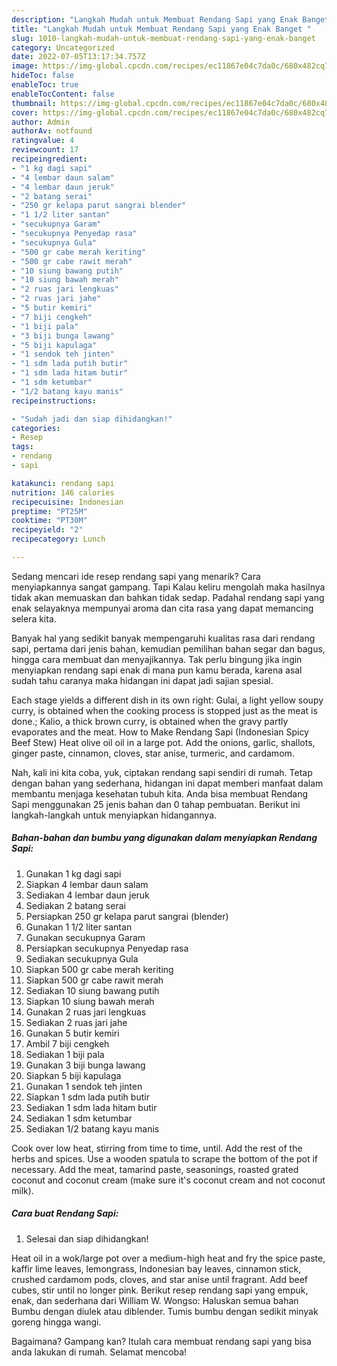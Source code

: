 ```yaml
---
description: "Langkah Mudah untuk Membuat Rendang Sapi yang Enak Banget "
title: "Langkah Mudah untuk Membuat Rendang Sapi yang Enak Banget "
slug: 1010-langkah-mudah-untuk-membuat-rendang-sapi-yang-enak-banget
category: Uncategorized
date: 2022-07-05T13:17:34.757Z
image: https://img-global.cpcdn.com/recipes/ec11867e04c7da0c/680x482cq70/rendang-sapi-foto-resep-utama.jpg
hideToc: false
enableToc: true
enableTocContent: false
thumbnail: https://img-global.cpcdn.com/recipes/ec11867e04c7da0c/680x482cq70/rendang-sapi-foto-resep-utama.jpg
cover: https://img-global.cpcdn.com/recipes/ec11867e04c7da0c/680x482cq70/rendang-sapi-foto-resep-utama.jpg
author: Admin
authorAv: notfound
ratingvalue: 4
reviewcount: 17
recipeingredient:
- "1 kg dagi sapi"
- "4 lembar daun salam"
- "4 lembar daun jeruk"
- "2 batang serai"
- "250 gr kelapa parut sangrai blender"
- "1 1/2 liter santan"
- "secukupnya Garam"
- "secukupnya Penyedap rasa"
- "secukupnya Gula"
- "500 gr cabe merah keriting"
- "500 gr cabe rawit merah"
- "10 siung bawang putih"
- "10 siung bawah merah"
- "2 ruas jari lengkuas"
- "2 ruas jari jahe"
- "5 butir kemiri"
- "7 biji cengkeh"
- "1 biji pala"
- "3 biji bunga lawang"
- "5 biji kapulaga"
- "1 sendok teh jinten"
- "1 sdm lada putih butir"
- "1 sdm lada hitam butir"
- "1 sdm ketumbar"
- "1/2 batang kayu manis"
recipeinstructions:

- "Sudah jadi dan siap dihidangkan!"
categories:
- Resep
tags:
- rendang
- sapi

katakunci: rendang sapi 
nutrition: 146 calories
recipecuisine: Indonesian
preptime: "PT25M"
cooktime: "PT30M"
recipeyield: "2"
recipecategory: Lunch

---
```



Sedang mencari ide resep rendang sapi yang menarik? Cara menyiapkannya sangat gampang. Tapi Kalau keliru mengolah maka hasilnya tidak akan memuaskan dan bahkan tidak sedap. Padahal rendang sapi yang enak selayaknya mempunyai aroma dan cita rasa yang dapat memancing selera kita.


Banyak hal yang sedikit banyak mempengaruhi kualitas rasa dari rendang sapi, pertama dari jenis bahan, kemudian pemilihan bahan segar dan bagus, hingga cara membuat dan menyajikannya. Tak perlu bingung jika ingin menyiapkan rendang sapi enak di mana pun kamu berada, karena asal sudah tahu caranya maka hidangan ini dapat jadi sajian spesial.

Each stage yields a different dish in its own right: Gulai, a light yellow soupy curry, is obtained when the cooking process is stopped just as the meat is done.; Kalio, a thick brown curry, is obtained when the gravy partly evaporates and the meat. How to Make Rendang Sapi (Indonesian Spicy Beef Stew) Heat olive oil oil in a large pot. Add the onions, garlic, shallots, ginger paste, cinnamon, cloves, star anise, turmeric, and cardamom.


Nah, kali ini kita coba, yuk, ciptakan rendang sapi sendiri di rumah. Tetap dengan bahan yang sederhana, hidangan ini dapat memberi manfaat dalam membantu menjaga kesehatan tubuh kita. Anda bisa membuat Rendang Sapi menggunakan 25 jenis bahan dan 0 tahap pembuatan. Berikut ini langkah-langkah untuk menyiapkan hidangannya.

<!--inarticleads1-->

##### Bahan-bahan dan bumbu yang digunakan dalam menyiapkan Rendang Sapi:

1. Gunakan 1 kg dagi sapi
1. Siapkan 4 lembar daun salam
1. Sediakan 4 lembar daun jeruk
1. Sediakan 2 batang serai
1. Persiapkan 250 gr kelapa parut sangrai (blender)
1. Gunakan 1 1/2 liter santan
1. Gunakan secukupnya Garam
1. Persiapkan secukupnya Penyedap rasa
1. Sediakan secukupnya Gula
1. Siapkan 500 gr cabe merah keriting
1. Siapkan 500 gr cabe rawit merah
1. Sediakan 10 siung bawang putih
1. Siapkan 10 siung bawah merah
1. Gunakan 2 ruas jari lengkuas
1. Sediakan 2 ruas jari jahe
1. Gunakan 5 butir kemiri
1. Ambil 7 biji cengkeh
1. Sediakan 1 biji pala
1. Gunakan 3 biji bunga lawang
1. Siapkan 5 biji kapulaga
1. Gunakan 1 sendok teh jinten
1. Siapkan 1 sdm lada putih butir
1. Sediakan 1 sdm lada hitam butir
1. Sediakan 1 sdm ketumbar
1. Sediakan 1/2 batang kayu manis


Cook over low heat, stirring from time to time, until. Add the rest of the herbs and spices. Use a wooden spatula to scrape the bottom of the pot if necessary. Add the meat, tamarind paste, seasonings, roasted grated coconut and coconut cream (make sure it&#39;s coconut cream and not coconut milk). 

<!--inarticleads2-->

##### Cara buat Rendang Sapi:


1. Selesai dan siap dihidangkan!

Heat oil in a wok/large pot over a medium-high heat and fry the spice paste, kaffir lime leaves, lemongrass, Indonesian bay leaves, cinnamon stick, crushed cardamom pods, cloves, and star anise until fragrant. Add beef cubes, stir until no longer pink. Berikut resep rendang sapi yang empuk, enak, dan sederhana dari William W. Wongso: Haluskan semua bahan Bumbu dengan diulek atau diblender. Tumis bumbu dengan sedikit minyak goreng hingga wangi. 

Bagaimana? Gampang kan? Itulah cara membuat rendang sapi yang bisa anda lakukan di rumah. Selamat mencoba!
